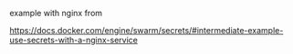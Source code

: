 
example with nginx from 

https://docs.docker.com/engine/swarm/secrets/#intermediate-example-use-secrets-with-a-nginx-service
